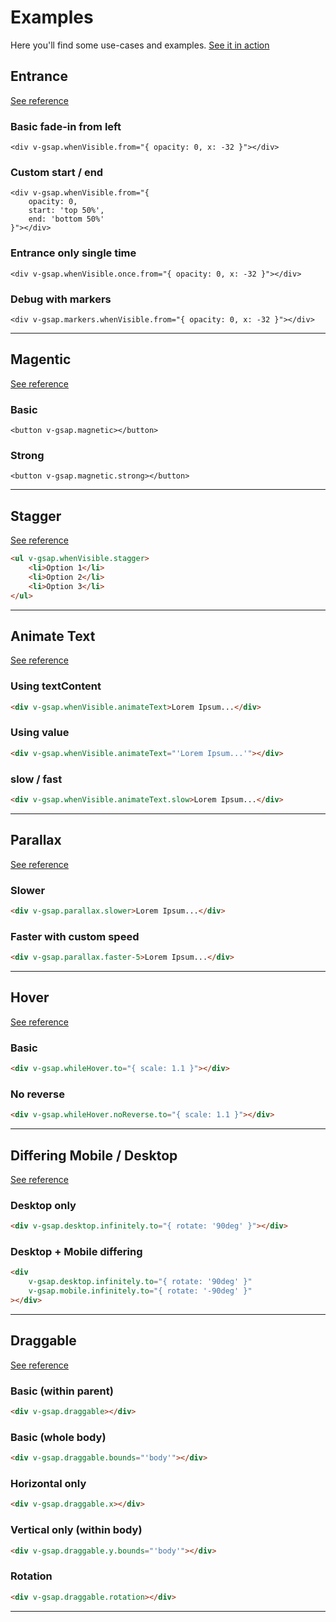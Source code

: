 # Examples

Here you'll find some use-cases and examples.
[See it in action](/playground)

## Entrance
[See reference](/usage/modifiers#whenvisible)

### Basic fade-in from left
```vue
<div v-gsap.whenVisible.from="{ opacity: 0, x: -32 }"></div>
```

### Custom start / end
```vue
<div v-gsap.whenVisible.from="{ 
	opacity: 0,
	start: 'top 50%', 
	end: 'bottom 50%' 
}"></div>
```

### Entrance only single time
```vue
<div v-gsap.whenVisible.once.from="{ opacity: 0, x: -32 }"></div>
```

### Debug with markers
```vue
<div v-gsap.markers.whenVisible.from="{ opacity: 0, x: -32 }"></div>
```

---


## Magentic
[See reference](/usage/modifiers#magnetic)

### Basic
```vue
<button v-gsap.magnetic></button>
```

### Strong
```vue
<button v-gsap.magnetic.strong></button>
```

---

## Stagger
[See reference](/usage/modifiers#stagger)

```html
<ul v-gsap.whenVisible.stagger>
	<li>Option 1</li>
	<li>Option 2</li>
	<li>Option 3</li>
</ul>
```

---

## Animate Text
[See reference](/usage/modifiers#animatetext)

### Using textContent
```html
<div v-gsap.whenVisible.animateText>Lorem Ipsum...</div>
```

### Using value
```html
<div v-gsap.whenVisible.animateText="'Lorem Ipsum...'"></div>
```

### slow / fast
```html
<div v-gsap.whenVisible.animateText.slow>Lorem Ipsum...</div>
```

---

## Parallax
[See reference](/usage/modifiers#parallax)

### Slower
```html
<div v-gsap.parallax.slower>Lorem Ipsum...</div>
```

### Faster with custom speed
```html
<div v-gsap.parallax.faster-5>Lorem Ipsum...</div>
```

---

## Hover
[See reference](/usage/modifiers#whilehover)

### Basic
```html
<div v-gsap.whileHover.to="{ scale: 1.1 }"></div>
```

### No reverse
```html
<div v-gsap.whileHover.noReverse.to="{ scale: 1.1 }"></div>
```

---

## Differing Mobile / Desktop
[See reference](/usage/modifiers#mobile)

### Desktop only
```html
<div v-gsap.desktop.infinitely.to="{ rotate: '90deg' }"></div>
```

### Desktop + Mobile differing
```html
<div 
	v-gsap.desktop.infinitely.to="{ rotate: '90deg' }"
	v-gsap.mobile.infinitely.to="{ rotate: '-90deg' }"
></div>
```

---

## Draggable
[See reference](/usage/modifiers#draggable)

### Basic (within parent)
```html
<div v-gsap.draggable></div>
```

### Basic (whole body)
```html
<div v-gsap.draggable.bounds="'body'"></div>
```

### Horizontal only
```html
<div v-gsap.draggable.x></div>
```

### Vertical only (within body)
```html
<div v-gsap.draggable.y.bounds="'body'"></div>
```

### Rotation
```html
<div v-gsap.draggable.rotation></div>
```

---